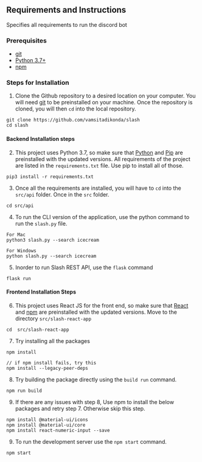 ## Requirements and Instructions
Specifies all requirements to run the discord bot

### Prerequisites

* [git](https://git-scm.com/)
* [Python 3.7+](https://www.python.org)
* [npm](https://www.npmjs.com/)

### Steps for Installation

1. Clone the Github repository to a desired location on your computer. You will need [git](https://git-scm.com/) to be preinstalled on your machine. Once the repository is cloned, you will then ```cd``` into the local repository.
```
git clone https://github.com/vamsitadikonda/slash
cd slash
```
#### Backend Installation steps
2. This project uses Python 3.7, so make sure that [Python](https://www.python.org/downloads/) and [Pip](https://pip.pypa.io/en/stable/installation/) are preinstalled with the updated versions. All requirements of the project are listed in the ```requirements.txt``` file. Use pip to install all of those.
```
pip3 install -r requirements.txt
```
3. Once all the requirements are installed, you will have to ```cd``` into the ```src/api``` folder. Once in the ```src``` folder.
```
cd src/api
````
4. To run the CLI version of the application, use the python command to run the ```slash.py``` file.
```
For Mac
python3 slash.py --search icecream

For Windows
python slash.py --search icecream
```
5. Inorder to run Slash REST API, use the ```flask``` command
```
flask run
```

#### Frontend Installation Steps
6. This project uses React JS for the front end, so make sure that [React](https://reactjs.org/) and [npm](https://www.npmjs.com/) are preinstalled with the updated versions. Move to the directory ```src/slash-react-app```
```
cd  src/slash-react-app
```
7. Try installing all the packages 
```
npm install

// if npm install fails, try this
npm install --legacy-peer-deps

```

8. Try building the package directly using the ```build run``` command.
```
npm run build
```
9. If there are any issues with step 8, Use npm to install the below packages and retry step 7. Otherwise skip this step.
```
npm install @material-ui/icons
npm install @material-ui/core
npm install react-numeric-input --save
```
9. To run the development server use the ```npm start``` command.
```
npm start
```
